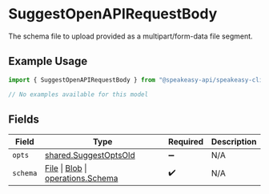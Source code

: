 # SuggestOpenAPIRequestBody

The schema file to upload provided as a multipart/form-data file segment.

## Example Usage

```typescript
import { SuggestOpenAPIRequestBody } from "@speakeasy-api/speakeasy-client-sdk-typescript/sdk/models/operations";

// No examples available for this model
```

## Fields

| Field                                                                                                                                                                                         | Type                                                                                                                                                                                          | Required                                                                                                                                                                                      | Description                                                                                                                                                                                   |
| --------------------------------------------------------------------------------------------------------------------------------------------------------------------------------------------- | --------------------------------------------------------------------------------------------------------------------------------------------------------------------------------------------- | --------------------------------------------------------------------------------------------------------------------------------------------------------------------------------------------- | --------------------------------------------------------------------------------------------------------------------------------------------------------------------------------------------- |
| `opts`                                                                                                                                                                                        | [shared.SuggestOptsOld](../../../sdk/models/shared/suggestoptsold.md)                                                                                                                         | :heavy_minus_sign:                                                                                                                                                                            | N/A                                                                                                                                                                                           |
| `schema`                                                                                                                                                                                      | [File](https://developer.mozilla.org/en-US/docs/Web/API/File) \| [Blob](https://developer.mozilla.org/en-US/docs/Web/API/Blob) \| [operations.Schema](../../../sdk/models/operations/schema.md) | :heavy_check_mark:                                                                                                                                                                            | N/A                                                                                                                                                                                           |